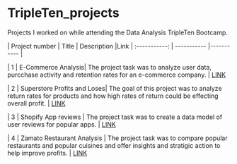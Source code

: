 # TripleTen_projects
Projects I worked on while attending the Data Analysis TripleTen Bootcamp.


| Project number | Title | Description |Link
| :-----------: | ----------- |----------- |

| 1 | E-Commerce Analysis| The project task was to analyze user data, purcchase activity and retention rates for an e-commerce company. | [LINK]([url](https://docs.google.com/spreadsheets/d/1SEZUnFkQtasYI5dVRrx3kBRg6nWsuzvvs5bs6LM9PgM/edit?usp=sharing))

| 2 | Superstore Profits and Loses| The goal of this project was to analyze return rates for products and how high rates of return could be effecting overall profit. | [LINK]([url](https://public.tableau.com/views/Project5_17254138083040/Returnratebysub-category?:language=en-US&:sid=&:redirect=auth&:display_count=n&:origin=viz_share_link))

| 3 | Shopify App reviews | The project task was to create a data model of user reviews for popular apps. | [LINK]([url](https://o365pixelogicmedia-my.sharepoint.com/:u:/g/personal/chris_desiderio_pixelogicmedia_com/EQRZFixj2cFBkQwnQiuxOagBQVkE5beGBUdZdjiJjxuOLw?email=Chris.Desiderio%40pixelogicmedia.com&e=qdojyG))

| 4 | Zamato Restaurant Analysis | The project task was to compare popular restaurants and popular cuisines and offer insights and stratigic action to help improve profits. | [LINK]([url](https://public.tableau.com/views/finalproject_17280920661990/Story1?:language=en-US&publish=yes&:sid=&:display_count=n&:origin=viz_share_link))

